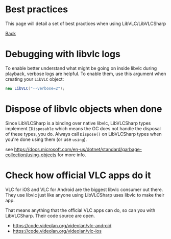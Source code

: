 # Best practices

This page will detail a set of best practices when using LibVLC/LibVLCSharp

[Back](home.md)

# Debugging with libvlc logs

To enable better understand what might be going on inside libvlc during playback, verbose logs are helpful. To enable them, use this argument when creating your `LibVLC` object:

```csharp
new LibVLC("--verbose=2");
```

# Dispose of libvlc objects when done

Since LibVLCSharp is a binding over native libvlc, LibVLCSharp types implement `IDisposable` which means the GC does not handle the disposal of these types, you do. Always call `Dispose()` on LibVLCSharp types when you're done using them (or use `using`).

see https://docs.microsoft.com/en-us/dotnet/standard/garbage-collection/using-objects for more info.

# Check how official VLC apps do it

VLC for iOS and VLC for Android are the biggest libvlc consumer out there. They use libvlc just like anyone using LibVLCSharp uses libvlc to make their app.

That means anything that the official VLC apps can do, so can you with LibVLCSharp. Their code source are open.

- https://code.videolan.org/videolan/vlc-android
- https://code.videolan.org/videolan/vlc-ios

